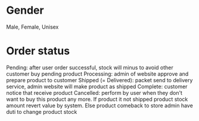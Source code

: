 



# Gender
Male, Female, Unisex 

# Order status 

Pending: after user order  successful, stock will minus to avoid other customer buy pending product
Processing: admin of website approve and prepare product to customer
Shipped (= Delivered): packet send to delivery service, admin website will make product as shipped
Complete: customer notice that receive product 
Cancelled: perform by user when they don't want to buy this product any more. If product it not shipped product stock amount revert value by system. Else product comeback to store admin have duti to change product stock


 


